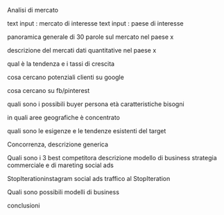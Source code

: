 Analisi di mercato

text input : mercato di interesse
text input : paese di interesse

panoramica generale di 30 parole sul mercato nel paese x

descrizione del mercati dati quantitative nel paese x

qual è la tendenza e i tassi di crescita

cosa cercano potenziali clienti su google

cosa cercano su fb/pinterest

quali sono i possibili buyer persona
età caratteristiche bisogni

in quali aree geografiche è concentrato

quali sono le esigenze e le tendenze esistenti del target

Concorrenza, descrizione generica

Quali sono i 3 best competitora
descrizione
modello di business
strategia commerciale e di mareting
social ads

StopIterationinstagram
social ads
traffico al StopIteration

Quali sono possibili modelli di business

conclusioni
